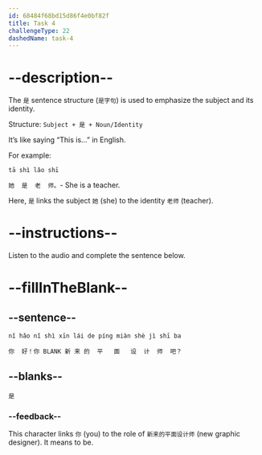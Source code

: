 ```yaml
---
id: 68484f68bd15d86f4e0bf82f
title: Task 4
challengeType: 22
dashedName: task-4
---
```


<!-- (audio) 李兰：你好！你是新来的平面设计师吧？ -->

# --description--

The `是` sentence structure (`是字句`) is used to emphasize the subject and its identity.

Structure: `Subject + 是 + Noun/Identity`

It’s like saying “This is...” in English.

For example:

`tā shì lǎo shī`

`她  是  老  师。`- She is a teacher.

Here, `是` links the subject `她` (she) to the identity `老师` (teacher).

# --instructions--

Listen to the audio and complete the sentence below.

# --fillInTheBlank--

## --sentence--

`nǐ hǎo​ nǐ shì xīn lái de píng miàn shè jì shī ba`  

`你  好！你 BLANK 新 来 的  平   面   设  计  师  吧？`

## --blanks--

`是`

### --feedback--

This character links `你` (you) to the role of `新来的平面设计师` (new graphic designer). It means to be.
